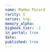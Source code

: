 ```yaml
---
name: Mambo Picard
rarity: 5
series: tng
memory_alpha:
bigbook_tier: -1
in_portal: true
date:
published: true
---
```



